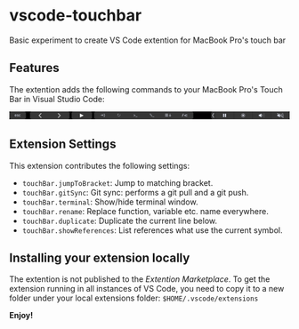 # vscode-touchbar

Basic experiment to create VS Code extention for MacBook Pro's touch bar

## Features

The extention adds the following commands to your MacBook Pro's Touch Bar in Visual Studio Code:

![Touch Bar preview](preview.png)

## Extension Settings

This extension contributes the following settings:

* `touchBar.jumpToBracket`: Jump to matching bracket.
* `touchBar.gitSync`: Git sync: performs a git pull and a git push.
* `touchBar.terminal`: Show/hide terminal window.
* `touchBar.rename`: Replace function, variable etc. name everywhere.
* `touchBar.duplicate`: Duplicate the current line below.
* `touchBar.showReferences`: List references what use the current symbol.

## Installing your extension locally
The extention is not published to the _Extention Marketplace_.
To get the extension running in all instances of VS Code, you need to copy it to a new folder under your local extensions folder: `$HOME/.vscode/extensions`

**Enjoy!**
